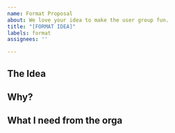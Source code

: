 ```yaml
---
name: Format Proposal
about: We love your idea to make the user group fun.
title: "[FORMAT IDEA]"
labels: format
assignees: ''

---
```


<!-- This template is made to help you. Feel free to delete and add as much as you like. -->

## The Idea

## Why?

## What I need from the orga

